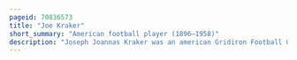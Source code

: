 ```yaml
---
pageid: 70836573
title: "Joe Kraker"
short_summary: "American football player (1896–1958)"
description: "Joseph Joannas Kraker was an american Gridiron Football Guard. A Native of Virginia, Minnesota, Kraker attended high School in the State but played College Football at Saskatchewan. After graduating from there, he played for several canadian Football Teams, including the Saskatoon Quakers in 1922. In 1923 he returned to minnesota playing for a Team in hibbing. The following Year Kraker was signed by the Rock Island Independents of the national Football League and appeared for the Team in five Games. He was said to be the only Lineman in History to play without Shoulder Pads."
---
```

